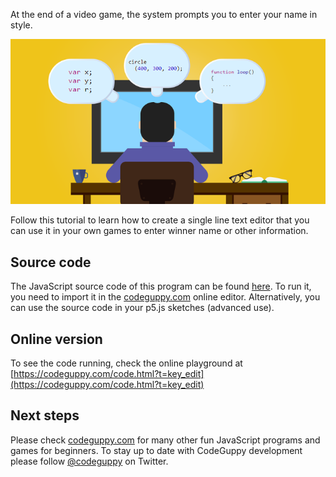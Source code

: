 At the end of a video game, the system prompts you to enter your name in style. 

![Image](thumb.png)

Follow this tutorial to learn how to create a single line text editor that you can use it in your own games to enter winner name or other information.
 
## Source code 
The JavaScript source code of this program can be found [here](sketches/program.js). To run it, you need to import it in the [codeguppy.com](https://codeguppy.com) online editor. Alternatively, you can use the source code in your p5.js sketches (advanced use). 
## Online version 
To see the code running, check the online playground at [https://codeguppy.com/code.html?t=key_edit](https://codeguppy.com/code.html?t=key_edit) 
## Next steps 
Please check [codeguppy.com](https://codeguppy.com) for many other fun JavaScript programs and games for beginners. To stay up to date with CodeGuppy development please follow [@codeguppy](https://twitter.com/codeguppy) on Twitter.  
